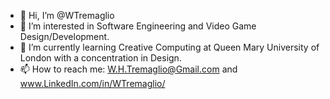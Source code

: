 - 👋 Hi, I’m @WTremaglio
- 👀 I’m interested in Software Engineering and Video Game Design/Development.
- 🌱 I’m currently learning Creative Computing at Queen Mary University of London with a concentration in Design.
- 📫 How to reach me: W.H.Tremaglio@Gmail.com and www.LinkedIn.com/in/WTremaglio/

<!---
WTremaglio/WTremaglio is a ✨ special ✨ repository because its `README.md` (this file) appears on your GitHub profile.
You can click the Preview link to take a look at your changes.
--->
